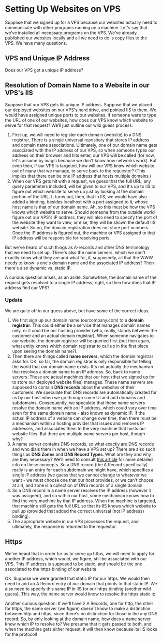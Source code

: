 # Setting Up Websites on VPS

Suppose that we signed up for a VPS because our websites actually need to communicate with other programs running on a machine. Let's say that
we've installed all necessary programs on the VPS. We've already published our websites locally and all we need to do is copy files to the VPS.
We have many questions.

## VPS and Unique IP Address
Does our VPS get a unique IP address?

## Resolution of Domain Name to a Website in our VPS's IIS
Suppose that our VPS gets its unique IP address. Suppose that we placed our deployed websites on our VPS's hard drive, and pointed IIS to them.
We would have assigned unique ports to our websites. If someone were to type the URL of one of our websites, how does our VPS know which website
to serve for that request? We'll just outline our wild guess process:

1. First up, we will need to register each domain (website) to a DNS registrar. There is a single universal repository that stores IP address and
domain name associations. Ultimately, one of our domain name gets associated with the IP address of our VPS, so when someone types our address 
on their browser and hits enter, our VPS will be called (for now, let's assume by magic because we don't know how networks work). But even then, 
if our VPS is targeted, how will our VPS know which website out of many that we manage, to serve back to the requestor? (This implies that there
can be one IP address that hosts multiple domains.)
2. When our VPS gets hit with a request, we guess that the full URL, any query parameters included, will be given to our VPS, and it's up to IIS to
figure out which website to serve up just by looking at the domain portion of the URL. It turns out, then, that in IIS, we would have also added
a binding, besides localhost with a port assigned to it, whose host name is that of our domain name. Ah, so this must be how the VPS knows which
website to serve. Should someone from the outside world figure out our VPS's IP address, they will also need to specify the port of the website they
want to view, or else, they will be shown the default IIS website. So no, the domain registration does not store port numbers. Once the IP address
is figured out, the machine or VPS assigned to that IP address will be responsible for resolving ports.

But we've heard of such things as A-records and other DNS terminology that we need to set up. There's also the name servers, which we don't
exactly know what they are and what for, if, supposedly, all that the WWW needs to know is one's domain name and the associated IP address? Then
there's also dynamic vs. static IP.

A curious question arises, as an aside: Somewhere, the domain name of the request gets resolved to a single IP address, right, so then how does
that IP address find our VPS?

### Update

We are quite off in our guess above, but have some of the correct ideas.

1. We first sign up our domain name (ourcompany.com) to a **domain registrar**. This could either be a service that manages domain names only, or
it could be our hosting provider (who, really, stands between the customer and an actual domain registrar). When someone navigates to our website,
the domain registrar will be queried first (but then again, what entity knows which domain registrar to call up in the first place upon seeing
the domain name?).
2. Then there are things called **name servers**, which the domain registrar asks for. OK, so far, the domain registrar is only responsible for
telling the world that our domain name exists. It's not actually the mechanism that resolves a domain name to an IP address. So, back to name
servers. These are actual machines that our host (that we signed up for to store our deployed website files) manages. These name servers are
supposed to contain **DNS records** about the websites of their customers. We speculate that DNS records are automatically created for us by
our host when we go through some UI and add domains and subdomains. Consequently, we speculate that these name servers resolve the domain name
with an IP address, which could vary over time even for the same domain name - also known as dynamic IP. If the actual IP address of a website
can change over time, then there must be a mechanism within a hosting provider that issues and removes IP addresses, and associates them to
the very machine that hosts our website files. But there are multiple name servers per host, though - why?
3. A name server contains DNS records, so what exactly are DNS records and who dials them in when we have a VPS set up? There are also such things
as **DNS Zones** and **DNS Record Types**. What are they and why are they necessary? We'll need to consult
[this article](https://pressable.com/blog/2014/12/11/understanding-dns-record-types/) for more detailed info on these concepts. So a DNS record
(the A Record specifically) really is an entry for each subdomain we might have, which specifies a single IP address (we guess that we cannot 
change to whatever we want - we must choose one that our host provides, or we can't choose at all), and zone is a collection of 
DNS records of a single domain.
4. So a DNS record in a name server resolves the IP address (however it was assigned), and so within our host, some mechanism knows how to find 
the very machine by that IP address. When the machine is targeted, that machine still gets the full URL so that its IIS knows which website to
pull up (provided that added the correct universal (not IP address) binding).
5. The appropriate website in our VPS processes the request, and ultimately, the response is returned to the requestor.

## Https

We've heard that in order for us to serve up https, we will need to apply for another IP address, which would, we figure, still be associated
with our VPS. This IP address is supposed to be static, and should be the one associated to the https binding of our website.

OK. Suppose we were granted that static IP for our https. We would then need to add an A Record entry of our domain that points to that static
IP. We also need to specify this same IP in IIS for our https binding (another wild guess). This way, the name server would know to resolve
the https static ip.

Another curious question: If we'll have 2 A Records, one for http, the other for https, the name server (we figure) doesn't know to make a
distinction between http and https, since there's no distinction for those in the any DNS record. So, by only looking at the domain name, how does
a name server know which IP to resolve to? We presume that it gets passed to both, and when the machine gets either request, it will then know
because its IIS looks for the protocol!
